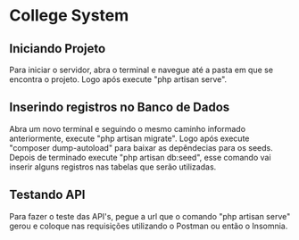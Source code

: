 <h1>College System</h1>

## Iniciando Projeto

Para iniciar o servidor, abra o terminal e navegue até a pasta em que se encontra o projeto. Logo após execute "php artisan serve".


## Inserindo registros no Banco de Dados

Abra um novo terminal e seguindo o mesmo caminho informado anteriormente, execute "php artisan migrate". Logo após execute "composer dump-autoload" para baixar as depêndecias para os seeds. Depois de terminado execute "php artisan db:seed", esse comando vai inserir alguns registros nas tabelas que serão utilizadas.

## Testando API

Para fazer o teste das API's, pegue a url que o comando "php artisan serve" gerou e coloque nas requisições utilizando o Postman ou então o Insomnia.
